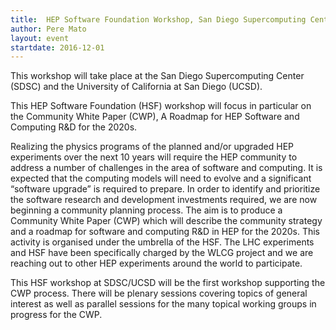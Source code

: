 ```yaml
---
title:  HEP Software Foundation Workshop, San Diego Supercomputing Center (SDSC), January 23-26, 2017
author: Pere Mato 
layout: event
startdate: 2016-12-01
---
```


This workshop will take place at the San Diego Supercomputing Center (SDSC) and the University of California at San Diego (UCSD).

This HEP Software Foundation (HSF) workshop will focus in particular on the Community White Paper (CWP), A Roadmap for HEP Software and Computing R&D for the 2020s.

Realizing the physics programs of the planned and/or upgraded HEP experiments over the next 10 years will require the HEP community to address a number of challenges in the area of software and computing. It is expected that the computing models will need to evolve and a significant “software upgrade” is required to prepare. In order to identify and prioritize the software research and development investments required, we are now beginning a community planning process. The aim is to produce a Community White Paper (CWP) which will describe the community strategy and a roadmap for software and computing R&D in HEP for the 2020s. This activity is organised under the umbrella of the HSF. The LHC experiments and HSF have been specifically charged by the WLCG project and we are reaching out to other HEP experiments around the world to participate.

This HSF workshop at SDSC/UCSD will be the first workshop supporting the CWP process. There will be plenary sessions covering topics of general interest as well as parallel sessions for the many topical working groups in progress for the CWP.
